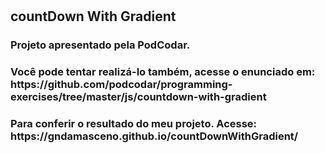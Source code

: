 # <h2>countDown With Gradient</h2>

  <h3>Projeto apresentado pela PodCodar. </h3>
  <h3>Você pode tentar realizá-lo também, acesse o enunciado em: https://github.com/podcodar/programming-exercises/tree/master/js/countdown-with-gradient
  <h3>Para conferir o resultado do meu projeto. Acesse: https://gndamasceno.github.io/countDownWithGradient/
